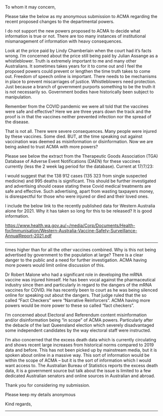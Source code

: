 To whom it may concern,

Please take the below as my anonymous submission to ACMA regarding the recent proposed changes to the departmental powers.

I do not support the new powers proposed to ACMA to decide what information is true or not. There are too many instances of institutional
mismanagement of information with heavy consequences.

Look at the price paid by Lindy Chamberlain when the court had it’s facts wrong. I’m concerned about the price still being paid by Julian
Assange as a whistleblower. Truth is extremely important to me and many other Australians. It sometimes takes years for it to come out and I
feel the proposed powers could prevent or lengthen the time truth takes to come out. Freedom of speech online is important. There needs to
be mechanisms in place to prevent miscarriages of justice. Whistleblowers need protection. Just because a branch of government purports
something to be the truth it is not necessarily so. Government bodies have historically been subject to manipulation.

Remember from the COVID pandemic we were all told that the vaccines were safe and effective? Here we are three years down the track and
the proof is in that the vaccines neither prevented infection nor the spread of the disease.

That is not all. There were severe consequences. Many people were injured by these vaccines. Some died. BUT, at the time speaking out
against vaccination was deemed as misinformation or disinformation. Now we are being asked to trust ACMA with more powers?

Please see below the extract from the Therapeutic Goods Association (TGA) Database of Adverse Event Notifications (DAEN) for these vaccines
currently (less the 2 week lag period for the database). Current at 17/7/23:

I would suggest that the 138 912 cases (135 323 from single suspected medicine) and 995 deaths is significant. This should be further
investigated and advertising should cease stating these Covid medical treatments are safe and effective. Such advertising, apart from wasting
taxpayers money, is disrespectful for those who were injured or died and their loved ones.

I include the below link to the recently published data for Western Australia alone for 2021. Why it has taken so long for this to be released? It
is good information.

https://www.health.wa.gov.au/~/media/Corp/Documents/Health-for/Immunisation/Western-Australia-Vaccine-Safety-Surveillance-AnnualReport-2021.pdf


-----

times higher than for all the other vaccines combined. Why is this not being advertised by government to the population at large? There is a
clear danger to the public and a need for further investigation. ACMA having more powers would limit online discussion of this.

Dr Robert Malone who had a significant role in developing the mRNA vaccine was injured himself. He has been vocal against the
pharmaceutical industry since then and particularly in regard to the dangers of the mRNA vaccines for COVID. He has recently been to court as
he was being silenced online for speaking out about the dangers. That judge ruled that the so called “Fact Checkers” were “Narrative
Reinforcers”. ACMA having more powers would be more power to these so called “fact checkers”.

I’m concerned about Electoral and Referendum content misinformation and/or disinformation being “in scope” of ACMA powers. Particularly
after the debacle of the last Queensland election which severely disadvantaged some independent candidates by the way electoral staff were
instructed.

I’m also concerned that the excess death data which is currently circulating and shows recent large increases from historical norms compared to
2019 data and before. This has not been picked up by mainstream media, but it is spoken about online in a massive way. This sort of
information would be within the scope of ACMA – but it is the sort of information which I would want access to. The Australian Bureau of
Statistics reports the excess death data, it is a government source but talk about the issue is limited to a few dedicated Australian senators and
online sources in Australian and abroad.

Thank you for considering my submission.

Please keep my details anonymous

Kind regards,


-----


